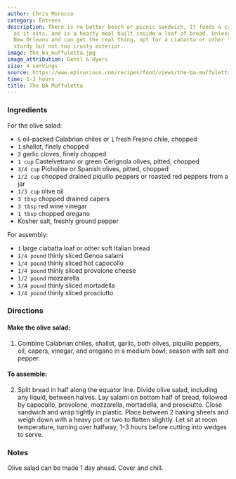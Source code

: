 ```yaml
---
author: Chris Morocco
category: Entrees
description: There is no better beach or picnic sandwich, It feeds a crowd, gets better
  as it sits, and is a hearty meal built inside a loaf of bread. Unless you live in
  New Orleans and can get the real thing, opt for a ciabatta or other loaf with a
  sturdy but not too crusty exterior.
image: the_ba_muffuletta.jpg
image_attribution: Gentl & Hyers
size: 4 servings
source: https://www.epicurious.com/recipes/food/views/the-ba-muffuletta
time: 1-3 hours
title: The BA Muffuletta
---
```

### Ingredients

For the olive salad:

* `5` oil-packed Calabrian chiles or `1` fresh Fresno chile, chopped
* `1` shallot, finely chopped
* `2` garlic cloves, finely chopped
* `1 cup` Castelvetrano or green Cerignola olives, pitted, chopped
* `3/4 cup` Picholine or Spanish olives, pitted, chopped
* `1/2 cup` chopped drained piquillo peppers or roasted red peppers from a jar
* `1/3 cup` olive oil
* `3 tbsp` chopped drained capers
* `3 tbsp` red wine vinegar
* `1 tbsp` chopped oregano
* Kosher salt, freshly ground pepper

For assembly:

* `1` large ciabatta loaf or other soft Italian bread
* `1/4 pound` thinly sliced Genoa salami
* `1/4 pound` thinly sliced hot capocollo
* `1/4 pound` thinly sliced provolone cheese
* `1/2 pound` mozzarella
* `1/4 pound` thinly sliced mortadella
* `1/4 pound` thinly sliced prosciutto

### Directions

#### Make the olive salad:

1. Combine Calabrian chiles, shallot, garlic, both olives, piquillo peppers, oil, capers, vinegar, and oregano in a medium bowl; season with salt and pepper.

#### To assemble:

2. Split bread in half along the equator line. Divide olive salad, including any liquid, between halves. Lay salami on bottom half of bread, followed by capocollo, provolone, mozzarella, mortadella, and prosciutto. Close sandwich and wrap tightly in plastic. Place between 2 baking sheets and weigh down with a heavy pot or two to flatten slightly. Let sit at room temperature, turning over halfway, 1–3 hours before cutting into wedges to serve.

### Notes

Olive salad can be made 1 day ahead. Cover and chill.